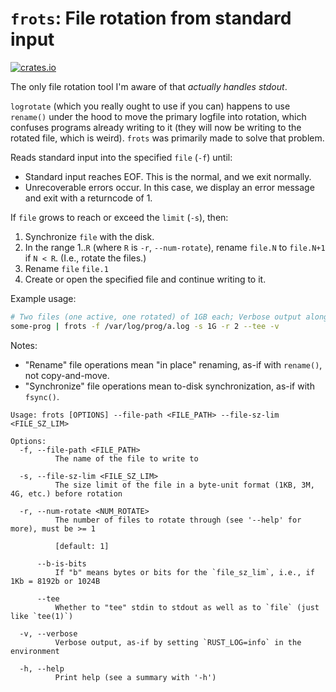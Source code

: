 # `frots`: File rotation from standard input

[![crates.io](https://img.shields.io/crates/v/frots.svg)](https://crates.io/crates/frots)

The only file rotation tool I'm aware of that *actually handles stdout*.

`logrotate` (which you really ought to use if you can) happens to use `rename()`
under the hood to move the primary logfile into rotation, which confuses programs
already writing to it (they will now be writing to the rotated file, which is weird).
`frots` was primarily made to solve that problem.

Reads standard input into the specified `file` (`-f`) until:
- Standard input reaches EOF. This is the normal, and we exit normally.
- Unrecoverable errors occur. In this case, we display an error message
  and exit with a returncode of 1.

If `file` grows to reach or exceed the `limit` (`-s`), then:
1. Synchronize `file` with the disk.
2. In the range 1..`R` (where `R` is `-r`, `--num-rotate`),
   rename `file.N` to `file.N+1` if `N < R`. (I.e., rotate the files.)
3. Rename `file` `file.1`
4. Create or open the specified file and continue writing to it.

Example usage:
```sh
# Two files (one active, one rotated) of 1GB each; Verbose output along with "tee"ing
some-prog | frots -f /var/log/prog/a.log -s 1G -r 2 --tee -v
```

Notes:
- "Rename" file operations mean "in place" renaming, as-if with `rename()`, not copy-and-move.
- "Synchronize" file operations mean to-disk synchronization, as-if with `fsync()`.

```
Usage: frots [OPTIONS] --file-path <FILE_PATH> --file-sz-lim <FILE_SZ_LIM>

Options:
  -f, --file-path <FILE_PATH>
          The name of the file to write to

  -s, --file-sz-lim <FILE_SZ_LIM>
          The size limit of the file in a byte-unit format (1KB, 3M, 4G, etc.) before rotation

  -r, --num-rotate <NUM_ROTATE>
          The number of files to rotate through (see '--help' for more), must be >= 1
          
          [default: 1]

      --b-is-bits
          If "b" means bytes or bits for the `file_sz_lim`, i.e., if 1Kb = 8192b or 1024B

      --tee
          Whether to "tee" stdin to stdout as well as to `file` (just like `tee(1)`)

  -v, --verbose
          Verbose output, as-if by setting `RUST_LOG=info` in the environment

  -h, --help
          Print help (see a summary with '-h')
```

